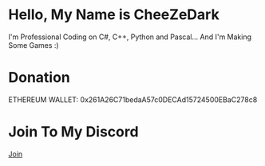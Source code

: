 # Hello, My Name is CheeZeDark

I'm Professional Coding on C#, C++, Python and Pascal... And I'm Making Some Games :)

# Donation

ETHEREUM WALLET: 0x261A26C71bedaA57c0DECAd15724500EBaC278c8

# Join To My Discord

[Join](https://discord.gg/BK9QWWynpd)
